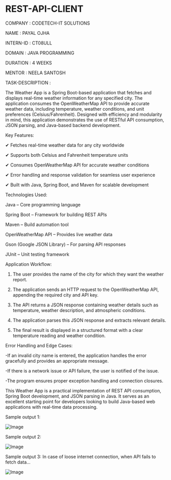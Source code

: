 # REST-API-CLIENT

COMPANY : CODETECH-IT SOLUTIONS

NAME : PAYAL OJHA

INTERN-ID : CT08ULL

DOMAIN : JAVA PROGRAMMING

DURATION : 4 WEEKS

MENTOR : NEELA SANTOSH

TASK-DESCRIPTION : 

The Weather App is a Spring Boot-based application that fetches and displays real-time weather information for any specified city. The application consumes the OpenWeatherMap API to provide accurate weather data, including temperature, weather conditions, and unit preferences (Celsius/Fahrenheit). Designed with efficiency and modularity in mind, this application demonstrates the use of RESTful API consumption, JSON parsing, and Java-based backend development.

Key Features: 

✔ Fetches real-time weather data for any city worldwide

✔ Supports both Celsius and Fahrenheit temperature units

✔ Consumes OpenWeatherMap API for accurate weather conditions

✔ Error handling and response validation for seamless user experience

✔ Built with Java, Spring Boot, and Maven for scalable development

Technologies Used:

Java – Core programming language

Spring Boot – Framework for building REST APIs

Maven – Build automation tool

OpenWeatherMap API – Provides live weather data

Gson (Google JSON Library) – For parsing API responses

JUnit – Unit testing framework

Application Workflow:

1. The user provides the name of the city for which they want the weather report.

2. The application sends an HTTP request to the OpenWeatherMap API, appending the required city and API key.

3. The API returns a JSON response containing weather details such as temperature, weather description, and atmospheric conditions.

4. The application parses this JSON response and extracts relevant details.

5. The final result is displayed in a structured format with a clear temperature reading and weather condition.

Error Handling and Edge Cases: 

-If an invalid city name is entered, the application handles the error gracefully and provides an appropriate message.

-If there is a network issue or API failure, the user is notified of the issue.

-The program ensures proper exception handling and connection closures.

This Weather App is a practical implementation of REST API consumption, Spring Boot development, and JSON parsing in Java. It serves as an excellent starting point for developers looking to build Java-based web applications with real-time data processing.

Sample output 1:

![Image](https://github.com/user-attachments/assets/8c3f1bbe-b6a9-4156-a9a0-8fc1c823c65e)

Sample output 2:

![Image](https://github.com/user-attachments/assets/e8291149-ea6a-4123-b86f-3304d8d7032d)

Sample output 3: In case of loose internet connection, when API fails to fetch data...

![Image](https://github.com/user-attachments/assets/b8fdda14-f360-45bd-848c-adec25480c62)

